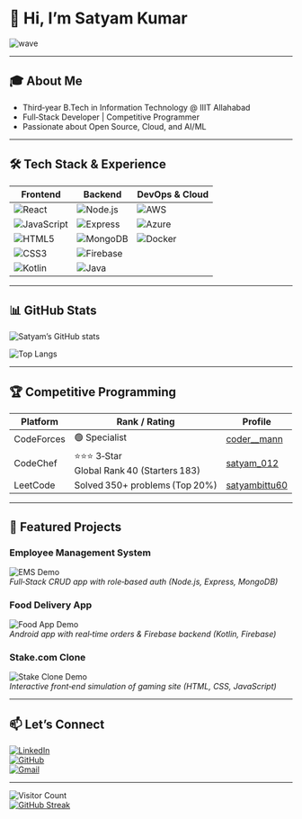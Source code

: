 <!--
  README.md for GitHub Profile
  Author: Satyam Kumar
  Description: Profile landing page with GIFs, badges, stats, projects, and contact info.
-->

# 👋 Hi, I’m Satyam Kumar

![wave](https://media.giphy.com/media/hvRJCLFzcasrR4ia7z/giphy.gif)

---

## 🎓 About Me
- Third‑year B.Tech in Information Technology @ IIIT Allahabad  
- Full‑Stack Developer | Competitive Programmer  
- Passionate about Open Source, Cloud, and AI/ML  

---

## 🛠️ Tech Stack & Experience

| Frontend                     | Backend                        | DevOps & Cloud         |
| ---------------------------- | ------------------------------ | ---------------------- |
| ![React](https://img.shields.io/badge/React-20232A?style=for-the-badge&logo=react&logoColor=61DAFB)  | ![Node.js](https://img.shields.io/badge/Node.js-339933?style=for-the-badge&logo=nodedotjs&logoColor=white)  | ![AWS](https://img.shields.io/badge/AWS-232F3E?style=for-the-badge&logo=amazon-aws&logoColor=white)     |
| ![JavaScript](https://img.shields.io/badge/JavaScript-F7DF1E?style=for-the-badge&logo=javascript&logoColor=black) | ![Express](https://img.shields.io/badge/Express.js-000000?style=for-the-badge&logo=express&logoColor=white) | ![Azure](https://img.shields.io/badge/Microsoft_Azure-0089D6?style=for-the-badge&logo=microsoft-azure&logoColor=white) |
| ![HTML5](https://img.shields.io/badge/HTML5-E34F26?style=for-the-badge&logo=html5&logoColor=white)   | ![MongoDB](https://img.shields.io/badge/MongoDB-47A248?style=for-the-badge&logo=mongodb&logoColor=white)   | ![Docker](https://img.shields.io/badge/Docker-2496ED?style=for-the-badge&logo=docker&logoColor=white)    |
| ![CSS3](https://img.shields.io/badge/CSS3-1572B6?style=for-the-badge&logo=css3&logoColor=white)      | ![Firebase](https://img.shields.io/badge/Firebase-FFA611?style=for-the-badge&logo=firebase&logoColor=white) |                        |
| ![Kotlin](https://img.shields.io/badge/Kotlin-0095D5?style=for-the-badge&logo=kotlin&logoColor=white) | ![Java](https://img.shields.io/badge/Java-007396?style=for-the-badge&logo=java&logoColor=white)         |                        |

---

## 📊 GitHub Stats

![Satyam’s GitHub stats](https://github-readme-stats.vercel.app/api?username=satyambittu&show_icons=true&theme=radical)

![Top Langs](https://github-readme-stats.vercel.app/api/top-langs/?username=satyambittu&layout=compact&theme=radical)

---

## 🏆 Competitive Programming

| Platform      | Rank / Rating                                    | Profile                                              |
| ------------- | ------------------------------------------------- | ---------------------------------------------------- |
| CodeForces    | 🟢 Specialist                                    | [coder__mann](https://codeforces.com/profile/coder__mann) |
| CodeChef      | ⭐⭐⭐ 3‑Star<br/>Global Rank 40 (Starters 183)      | [satyam_012](https://www.codechef.com/users/satyam_012)       |
| LeetCode      | Solved 350+ problems (Top 20%)                    | [satyambittu60](https://leetcode.com/u/satyambittu60/)        |

---

## 💼 Featured Projects

### Employee Management System  
![EMS Demo](https://media.giphy.com/media/3o7aD6h55Tc3SuUmu0/giphy.gif)  
_Full‑Stack CRUD app with role‑based auth (Node.js, Express, MongoDB)_

### Food Delivery App  
![Food App Demo](https://media.giphy.com/media/UIsVZ4wLxTnqI/giphy.gif)  
_Android app with real‑time orders & Firebase backend (Kotlin, Firebase)_

### Stake.com Clone  
![Stake Clone Demo](https://media.giphy.com/media/26ufdipQqU2lhNA4g/giphy.gif)  
_Interactive front‑end simulation of gaming site (HTML, CSS, JavaScript)_

---

## 📫 Let’s Connect

[![LinkedIn](https://img.shields.io/badge/LinkedIn-0A66C2?style=for-the-badge&logo=linkedin&logoColor=white)](https://www.linkedin.com/in/satyam-kumar-0877ba248/)  
[![GitHub](https://img.shields.io/badge/GitHub-181717?style=for-the-badge&logo=github&logoColor=white)](https://github.com/satyambittu)  
[![Gmail](https://img.shields.io/badge/Gmail-D14836?style=for-the-badge&logo=gmail&logoColor=white)](mailto:satyambittu60@gmail.com)

---

![Visitor Count](https://komarev.com/ghpvc/?username=satyambittu&color=blue)  
[![GitHub Streak](https://streak-stats.demolab.com?user=satyambittu&theme=radical)](https://git.io/streak-stats)
